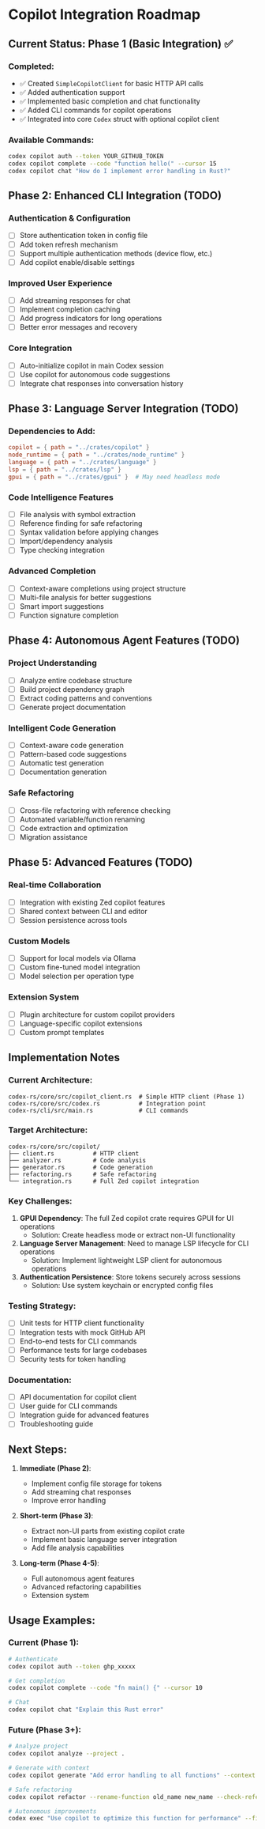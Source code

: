 # Copilot Integration Roadmap

## Current Status: Phase 1 (Basic Integration) ✅

### Completed:
- ✅ Created `SimpleCopilotClient` for basic HTTP API calls
- ✅ Added authentication support
- ✅ Implemented basic completion and chat functionality
- ✅ Added CLI commands for copilot operations
- ✅ Integrated into core `Codex` struct with optional copilot client

### Available Commands:
```bash
codex copilot auth --token YOUR_GITHUB_TOKEN
codex copilot complete --code "function hello(" --cursor 15
codex copilot chat "How do I implement error handling in Rust?"
```

## Phase 2: Enhanced CLI Integration (TODO)

### Authentication & Configuration
- [ ] Store authentication token in config file
- [ ] Add token refresh mechanism
- [ ] Support multiple authentication methods (device flow, etc.)
- [ ] Add copilot enable/disable settings

### Improved User Experience
- [ ] Add streaming responses for chat
- [ ] Implement completion caching
- [ ] Add progress indicators for long operations
- [ ] Better error messages and recovery

### Core Integration
- [ ] Auto-initialize copilot in main Codex session
- [ ] Use copilot for autonomous code suggestions
- [ ] Integrate chat responses into conversation history

## Phase 3: Language Server Integration (TODO)

### Dependencies to Add:
```toml
copilot = { path = "../crates/copilot" }
node_runtime = { path = "../crates/node_runtime" }
language = { path = "../crates/language" }
lsp = { path = "../crates/lsp" }
gpui = { path = "../crates/gpui" }  # May need headless mode
```

### Code Intelligence Features
- [ ] File analysis with symbol extraction
- [ ] Reference finding for safe refactoring
- [ ] Syntax validation before applying changes
- [ ] Import/dependency analysis
- [ ] Type checking integration

### Advanced Completion
- [ ] Context-aware completions using project structure
- [ ] Multi-file analysis for better suggestions
- [ ] Smart import suggestions
- [ ] Function signature completion

## Phase 4: Autonomous Agent Features (TODO)

### Project Understanding
- [ ] Analyze entire codebase structure
- [ ] Build project dependency graph
- [ ] Extract coding patterns and conventions
- [ ] Generate project documentation

### Intelligent Code Generation
- [ ] Context-aware code generation
- [ ] Pattern-based code suggestions
- [ ] Automatic test generation
- [ ] Documentation generation

### Safe Refactoring
- [ ] Cross-file refactoring with reference checking
- [ ] Automated variable/function renaming
- [ ] Code extraction and optimization
- [ ] Migration assistance

## Phase 5: Advanced Features (TODO)

### Real-time Collaboration
- [ ] Integration with existing Zed copilot features
- [ ] Shared context between CLI and editor
- [ ] Session persistence across tools

### Custom Models
- [ ] Support for local models via Ollama
- [ ] Custom fine-tuned model integration
- [ ] Model selection per operation type

### Extension System
- [ ] Plugin architecture for custom copilot providers
- [ ] Language-specific copilot extensions
- [ ] Custom prompt templates

## Implementation Notes

### Current Architecture:
```
codex-rs/core/src/copilot_client.rs  # Simple HTTP client (Phase 1)
codex-rs/core/src/codex.rs           # Integration point
codex-rs/cli/src/main.rs             # CLI commands
```

### Target Architecture:
```
codex-rs/core/src/copilot/
├── client.rs           # HTTP client
├── analyzer.rs         # Code analysis
├── generator.rs        # Code generation
├── refactoring.rs      # Safe refactoring
└── integration.rs      # Full Zed copilot integration
```

### Key Challenges:
1. **GPUI Dependency**: The full Zed copilot crate requires GPUI for UI operations
   - Solution: Create headless mode or extract non-UI functionality
2. **Language Server Management**: Need to manage LSP lifecycle for CLI operations
   - Solution: Implement lightweight LSP client for autonomous operations
3. **Authentication Persistence**: Store tokens securely across sessions
   - Solution: Use system keychain or encrypted config files

### Testing Strategy:
- [ ] Unit tests for HTTP client functionality
- [ ] Integration tests with mock GitHub API
- [ ] End-to-end tests for CLI commands
- [ ] Performance tests for large codebases
- [ ] Security tests for token handling

### Documentation:
- [ ] API documentation for copilot client
- [ ] User guide for CLI commands
- [ ] Integration guide for advanced features
- [ ] Troubleshooting guide

## Next Steps:

1. **Immediate (Phase 2)**:
   - Implement config file storage for tokens
   - Add streaming chat responses
   - Improve error handling

2. **Short-term (Phase 3)**:
   - Extract non-UI parts from existing copilot crate
   - Implement basic language server integration
   - Add file analysis capabilities

3. **Long-term (Phase 4-5)**:
   - Full autonomous agent features
   - Advanced refactoring capabilities
   - Extension system

## Usage Examples:

### Current (Phase 1):
```bash
# Authenticate
codex copilot auth --token ghp_xxxxx

# Get completion
codex copilot complete --code "fn main() {" --cursor 10

# Chat
codex copilot chat "Explain this Rust error"
```

### Future (Phase 3+):
```bash
# Analyze project
codex copilot analyze --project .

# Generate with context
codex copilot generate "Add error handling to all functions" --context src/

# Safe refactoring
codex copilot refactor --rename-function old_name new_name --check-references

# Autonomous improvements
codex exec "Use copilot to optimize this function for performance" --file src/main.rs
```